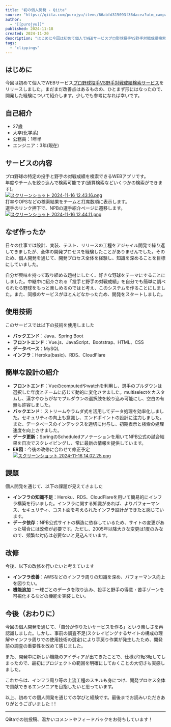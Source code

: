 ```yaml
---
title: "初の個人開発 - Qiita"
source: "https://qiita.com/purojyu/items/66abfd315093f36dacea?utm_campaign=popular_items&utm_medium=feed&utm_source=popular_items"
author:
  - "[[purojyu]]"
published: 2024-11-18
created: 2024-11-20
description: "はじめに今回は初めて個人でWEBサービスプロ野球投手VS野手対戦成績検索サービスをリリースしました。まだまだ改善点はあるものの、ひとまず形にはなったので、開発した経験について紹介します。少しでも参…"
tags:
  - "clippings"
---
```

## はじめに

今回は初めて個人でWEBサービス[プロ野球投手VS野手対戦成績検索サービス](https://baseball-pitcher-vs-batter.com/)をリリースしました。まだまだ改善点はあるものの、ひとまず形にはなったので、開発した経験について紹介します。少しでも参考になれば幸いです。

## 自己紹介

- 27歳
- 大卒(化学系)
- 公務員：1年半
- エンジニア：3年(現在)

## サービスの内容

プロ野球の特定の投手と野手の対戦成績を検索できるWEBアプリです。  
年度やチームを絞り込んで検索可能です(通算検索などいくつかの検索ができます)。  
[![スクリーンショット 2024-11-16 12.43.16.png](https://qiita-user-contents.imgix.net/https%3A%2F%2Fqiita-image-store.s3.ap-northeast-1.amazonaws.com%2F0%2F3933685%2F20fc3491-e582-9e96-90b7-f82524e543ef.png?ixlib=rb-4.0.0&auto=format&gif-q=60&q=75&s=1878776abbb81e724f31e38ff5211462)](https://qiita-user-contents.imgix.net/https%3A%2F%2Fqiita-image-store.s3.ap-northeast-1.amazonaws.com%2F0%2F3933685%2F20fc3491-e582-9e96-90b7-f82524e543ef.png?ixlib=rb-4.0.0&auto=format&gif-q=60&q=75&s=1878776abbb81e724f31e38ff5211462)  
打率やOPSなどの検索結果をチームと打席数順に表示します。  
選手のリンク押下で、NPBの選手紹介ページに遷移します。  
[![スクリーンショット 2024-11-16 12.44.11.png](https://qiita-user-contents.imgix.net/https%3A%2F%2Fqiita-image-store.s3.ap-northeast-1.amazonaws.com%2F0%2F3933685%2Ffa1822c2-c629-ad0d-f2a0-df74b950afe3.png?ixlib=rb-4.0.0&auto=format&gif-q=60&q=75&s=509bc4173a19a2404e19ab6232c55768)](https://qiita-user-contents.imgix.net/https%3A%2F%2Fqiita-image-store.s3.ap-northeast-1.amazonaws.com%2F0%2F3933685%2Ffa1822c2-c629-ad0d-f2a0-df74b950afe3.png?ixlib=rb-4.0.0&auto=format&gif-q=60&q=75&s=509bc4173a19a2404e19ab6232c55768)

## なぜ作ったか

日々の仕事では設計、実装、テスト、リリースの工程をアジャイル開発で繰り返してきましたが、全体の開発プロセスを経験したことがありませんでした。そのため、個人開発を通じて、開発プロセス全体を経験し、知識を深めることを目標にしていました。

自分が興味を持って取り組める題材にしたく、好きな野球をテーマにすることにしました。中継中に紹介される「投手と野手の対戦成績」を自分でも簡単に調べられたら野球をもっと楽しめるのではと考え、このシステムを作ることにしました。また、同様のサービスがほとんどなかったため、開発をスタートしました。

## 使用技術

このサービスでは以下の技術を使用しました

- **バックエンド**：Java、Spring Boot
- **フロントエンド**：Vue.js、JavaScript、Bootstrap、HTML、CSS
- **データベース**：MySQL
- **インフラ**：Heroku(basic)、RDS、CloudFlare

## 簡単な設計の紹介

- **フロントエンド**：Vueのcomputedやwatchを利用し、選手のプルダウンは選択した年度とチームに応じて動的に変化させました。multiselectをカスタムし、漢字やひらがなでプルダウンの選択肢を絞り込み可能にし、空白の有無も許容しました。
- **バックエンド**：ストリームやラムダ式を活用してデータ処理を効率化しました。セキュリティの向上も意識し、エンドポイントの設計に注力しました。また、データベースのインデックスを適切に付与し、初期表示と検索の処理速度を向上させました。
- **データ更新**：SpringのScheduledアノテーションを用いてNPB公式の試合結果を日次でスクレイピングし、常に最新の情報を提供しています。
- **ER図**：今後の改修に合わせて修正予定  
[![スクリーンショット 2024-11-16 14.02.25.png](https://qiita-user-contents.imgix.net/https%3A%2F%2Fqiita-image-store.s3.ap-northeast-1.amazonaws.com%2F0%2F3933685%2Fa124e10b-9c08-de14-5727-c772e5008cfc.png?ixlib=rb-4.0.0&auto=format&gif-q=60&q=75&s=5aac22b4435c28b4be5dd08375611e17)](https://qiita-user-contents.imgix.net/https%3A%2F%2Fqiita-image-store.s3.ap-northeast-1.amazonaws.com%2F0%2F3933685%2Fa124e10b-9c08-de14-5727-c772e5008cfc.png?ixlib=rb-4.0.0&auto=format&gif-q=60&q=75&s=5aac22b4435c28b4be5dd08375611e17)

## 課題

個人開発を通じて、以下の課題が見えてきました

- **インフラの知識不足**：Heroku、RDS、CloudFlareを用いて簡易的にインフラ構築を行いました。インフラに関する知識があれば、よりパフォーマンス、セキュリティ、コスト面を考えられたインフラ設計ができたと感じています。
- **データ依存**：NPB公式サイトの構造に依存しているため、サイトの変更があった場合には改修が必要です。ただし、2005年以降大きな変更は1度のみなので、頻繁な対応は必要ないと見込んでいます。

## 改修

今後、以下の改修を行いたいと考えています

- **インフラ改善**：AWSなどのインフラ周りの知識を深め、パフォーマンス向上を図りたい。
- **機能追加**：一球ごとのデータを取り込み、投手と野手の得意・苦手ゾーンを可視化するなどの機能を実装したい。

## 今後（おわりに）

今回の個人開発を通じて、「自分が作りたいサービスを作る」という楽しさを再認識しました。しかし、事前の調査不足(スクレイピングするサイトの構成の理解やインフラ周りでの使用技術の選定)により手戻り作業が発生したため、開発前の調査の重要性を改めて感じました。

また、開発中に新しい機能のアイディアが出てきたことで、仕様が2転3転してしまったので、最初にプロジェクトの範囲を明確にしておくことの大切さも実感しました。

これからは、インフラ周り等の上流工程のスキルも身につけ、開発プロセス全体で貢献できるエンジニアを目指したいと思っています。

以上、初めての個人開発を通じての学びと経験です。最後までお読みいただきありがとうございました！!

---

Qiitaでの初投稿、温かいコメントやフィードバックをお待ちしています！